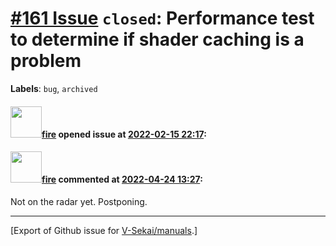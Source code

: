 # [\#161 Issue](https://github.com/V-Sekai/manuals/issues/161) `closed`: Performance test to determine if shader caching is a problem
**Labels**: `bug`, `archived`


#### <img src="https://avatars.githubusercontent.com/u/32321?u=c2e06a3d2b49a467aa907e54aa259516440267cc&v=4" width="50">[fire](https://github.com/fire) opened issue at [2022-02-15 22:17](https://github.com/V-Sekai/manuals/issues/161):



#### <img src="https://avatars.githubusercontent.com/u/32321?u=c2e06a3d2b49a467aa907e54aa259516440267cc&v=4" width="50">[fire](https://github.com/fire) commented at [2022-04-24 13:27](https://github.com/V-Sekai/manuals/issues/161#issuecomment-1107842141):

Not on the radar yet. Postponing.


-------------------------------------------------------------------------------



[Export of Github issue for [V-Sekai/manuals](https://github.com/V-Sekai/manuals).]
